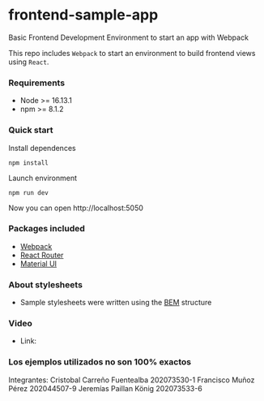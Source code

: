 # frontend-sample-app
Basic Frontend Development Environment to start an app with Webpack

This repo includes `Webpack` to start an environment to build frontend views using `React`.

### Requirements
- Node >= 16.13.1
- npm >= 8.1.2

### Quick start

Install dependences

```
npm install
```

Launch environment

```
npm run dev
```

Now you can open http://localhost:5050

### Packages included
- [Webpack](https://webpack.js.org/)
- [React Router](https://reactrouter.com/en/main)
- [Material UI](https://mui.com/material-ui/getting-started/usage/)

### About stylesheets
- Sample stylesheets were written using the [BEM](https://getbem.com/) structure

### Video
- Link:

### Los ejemplos utilizados no son 100% exactos

Integrantes:
Cristobal Carreño Fuentealba 202073530-1
Francisco Muñoz Pérez 202044507-9
Jeremías Paillan König 202073533-6
